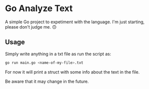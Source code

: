 # Go Analyze Text

A simple Go project to expetiment with the language. I'm just starting, please don't judge me. :upside_down_face:

## Usage

Simply write anything in a txt file as run the script as:

```bash
go run main.go <name-of-my-file>.txt
```

For now it will print a struct with some info about the text in the file.

Be aware that it may change in the future.
